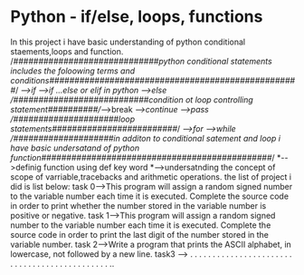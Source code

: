 # Python - if/else, loops, functions
In this project i have basic understanding of python conditional staements,loops and function.
/*#############################python conditional statements includes the foloowing terms and conditions##################################################*/
*-->if
*-->if ...else or elif in python
*-->else
/*###########################condition ot loop controlling statement##########*/*-->break
*-->continue
*-->pass
/*#####################loop statements#########################*/
*-->for
*-->while
/*####################in additon to conditional satement and loop i have basic undersatand of python function##############################################*/
*-->definig function using def key word
*-->undersatnding the concept of scope of varriable,tracebacks and arithmetic operations.
the list of project i did is list below:
task 0-->This program will assign a random signed number to the variable number each time it is executed. Complete the source code in order to print whether the number stored in the variable number is positive or negative.
task 1-->This program will assign a random signed number to the variable number each time it is executed. Complete the source code in order to print the last digit of the number stored in the variable number.
task 2-->Write a program that prints the ASCII alphabet, in lowercase, not followed by a new line.
task3 -->
.
.
.
.
.
.
.
.
.
.
.
.
.
.
.
.
.
.
.
.
.
.
.
.
.
.
.
.
.
.
.
.
.
.
.
.
.
.
.
.
.
.
.
.
.
..
